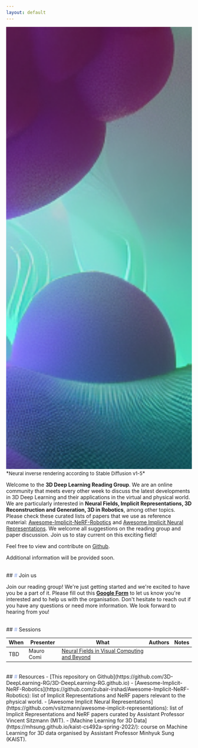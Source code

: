 ```yaml
---
layout: default
---
```


<img src='img/download3.png' style='height: 30vh; object-fit: cover;'>
*<font size="2" >Neural inverse rendering according to Stable Diffusion v1-5</font>*

Welcome to the **3D Deep Learning Reading Group**. We are an online community that meets every other week to discuss the latest developments in 3D Deep Learning and their applications in the virtual and physical world. We are particularly interested in **Neural Fields, Implicit Representations, 3D Reconstruction and Generation, 3D in Robotics**, among other topics. Please check these curated lists of papers that we use as reference material: [Awesome-Implicit-NeRF-Robotics](https://github.com/zubair-irshad/Awesome-Implicit-NeRF-Robotics) and [Awesome Implicit Neural Representations](https://github.com/vsitzmann/awesome-implicit-representations). We welcome all suggestions on the reading group and paper discussion. Join us to stay current on this exciting field!

Feel free to view and contribute on [Github](https://github.com/3D-DeepLearning-RG/3D-DeepLearning-RG.github.io).

Additional information will be provided soon.

<br>
## <font color='#8EA7E9'>#</font> Join us

Join our reading group! We're just getting started and we're excited to have you be a part of it. Please fill out this **[Google Form](https://forms.gle/w3smZ5Xuhi2oRoH69)** to let us know you're interested and to help us with the organisation. Don't hesitate to reach out if you have any questions or need more information. We look forward to hearing from you!

<br>
## <font color='#8EA7E9'>#</font> Sessions


When | Presenter| What       | Authors  | Notes
-----|----------|------------|----------|--------
 TBD | Mauro Comi| [Neural Fields in Visual Computing and Beyond](https://arxiv.org/abs/2111.11426) | 

<br>
## <font color='#8EA7E9'>#</font> Resources
- [This repository on Github](https://github.com/3D-DeepLearning-RG/3D-DeepLearning-RG.github.io)
- [Awesome-Implicit-NeRF-Robotics](https://github.com/zubair-irshad/Awesome-Implicit-NeRF-Robotics): list of Implicit Representations and NeRF papers relevant to the physical world.
- [Awesome Implicit Neural Representations](https://github.com/vsitzmann/awesome-implicit-representations): list of Implicit Representations and NeRF papers curated by Assistant Professor Vincent Sitzmann (MIT).
- [Machine Learning for 3D Data](https://mhsung.github.io/kaist-cs492a-spring-2022/): course on Machine Learning for 3D data organised by Assistant Professor Minhyuk Sung (KAIST).